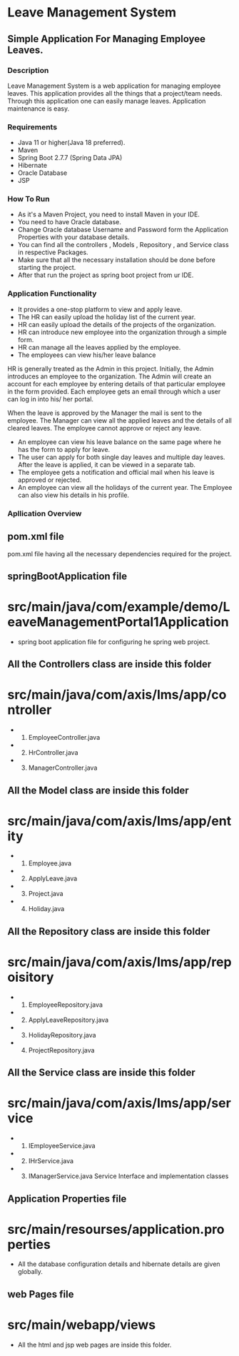 # Leave Management System
## Simple Application For Managing Employee Leaves.

### Description
Leave Management System is a web application for managing employee leaves. This application provides all the things that a project/team needs. Through this application one can easily manage leaves. Application maintenance is easy.

### Requirements
* Java 11 or higher(Java 18 preferred).
* Maven
* Spring Boot 2.7.7 (Spring Data JPA)
* Hibernate 
* Oracle Database
* JSP

### How To Run
* As it's a Maven Project, you need to install Maven in your IDE.
* You need to have Oracle database.
* Change Oracle database Username and Password form the Application Properties with your database details.
* You can find all the controllers , Models , Repository , and Service class in respective Packages.
* Make sure that all the necessary installation should be done before starting the project.
* After that run the project as spring boot project from ur IDE. 

### Application Functionality
* It provides a one-stop platform to view and apply leave.
*  The HR can easily upload the holiday list of the current year.
*  HR can easily upload the details of the projects of the organization.
*  HR can introduce new employee into the organization through a simple form.
*  HR can manage all the leaves applied by the employee.
*  The employees can view his/her leave balance

HR is generally treated as the Admin in this project. Initially, the Admin
introduces an employee to the organization. The Admin will create an account
for each employee by entering details of that particular employee in the form
provided. Each employee gets an email through which a user can log in into his/
her portal.

When the leave is approved by the Manager the mail is sent to the employee.
The Manager can view all the applied leaves and the details of all cleared
leaves. The employee cannot approve or reject any leave.
* An employee can view his leave balance on the same page where
he has the form to apply for leave.
* The user can apply for both single day leaves and multiple day
leaves. After the leave is applied, it can be viewed in a separate tab.
* The employee gets a notification and official mail when his leave is
approved or rejected.
* An employee can view all the holidays of the current year. The
Employee can also view his details in his profile.

### Apllication Overview
## pom.xml file
pom.xml file having all the necessary dependencies required for the project.
 
## springBootApplication file
# src/main/java/com/example/demo/LeaveManagementPortal1Application
* spring boot application file for configuring he spring web project.

## All the Controllers class are inside this folder
# src/main/java/com/axis/lms/app/controller
* 1. EmployeeController.java 
* 2. HrController.java 
* 3. ManagerController.java 

## All the Model class are inside this folder
# src/main/java/com/axis/lms/app/entity
* 1. Employee.java 
* 2. ApplyLeave.java
* 3. Project.java
* 4. Holiday.java

## All the Repository class are inside this folder
# src/main/java/com/axis/lms/app/repoisitory
* 1. EmployeeRepository.java 
* 2. ApplyLeaveRepository.java
* 3. HolidayRepository.java
* 4. ProjectRepository.java

## All the Service class are inside this folder
# src/main/java/com/axis/lms/app/service
* 1. IEmployeeService.java 
* 2. IHrService.java
* 3. IManagerService.java
Service Interface and implementation classes

## Application Properties file
# src/main/resourses/application.properties
* All the database configuration details and hibernate details are given globally.

## web Pages file
# src/main/webapp/views
* All the html and jsp web pages are inside this folder.
